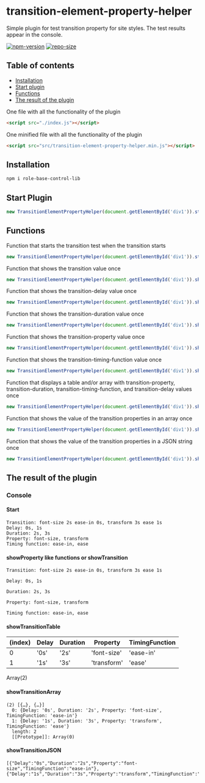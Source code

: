 # transition-element-property-helper
Simple plugin for test transition property for site styles. The test results appear in the console.

[![npm-version](https://img.shields.io/npm/v/transition-element-property-helper)](https://www.npmjs.com/package/transition-element-property-helper)
[![repo-size](https://img.shields.io/github/repo-size/AntonPluginsCreator/transition-element-property-helper)](https://github.com/AntonPluginsCreator/transition-element-property-helper)

## Table of contents
- [Installation](#installation)
- [Start plugin](#start-plugin)
- [Functions](#functions)
- [The result of the plugin](#result-plugin)



One file with all the functionality of the plugin
```html
<script src="./index.js"></script>
```

One minified file with all the functionality of the plugin
```html
<script src="src/transition-element-property-helper.min.js"></script>
```
<div id='installation'></div>

## Installation

```bash
npm i role-base-control-lib
```

<div id='start-plugin'></div>

## Start Plugin

```javascript
new TransitionElementPropertyHelper(document.getElementById('div1')).start();
```
<div id='functions'></div>

## Functions

Function that starts the transition test when the transition starts

```javascript
new TransitionElementPropertyHelper(document.getElementById('div1')).start();
```

Function that shows the transition value once

```javascript
new TransitionElementPropertyHelper(document.getElementById('div1')).showTransition();
```

Function that shows the transition-delay value once

```javascript
new TransitionElementPropertyHelper(document.getElementById('div1')).showDelay();
```

Function that shows the transition-duration value once

```javascript
new TransitionElementPropertyHelper(document.getElementById('div1')).showDuration();
```

Function that shows the transition-property value once

```javascript
new TransitionElementPropertyHelper(document.getElementById('div1')).showProperty();
```


Function that shows the transition-timing-function value once

```javascript
new TransitionElementPropertyHelper(document.getElementById('div1')).showTimingFunction();
```

Function that displays a table and/or array with transition-property,
transition-duration, transition-timing-function, and transition-delay values once

```javascript
new TransitionElementPropertyHelper(document.getElementById('div1')).showTransitionTable();
```

Function that shows the value of the transition properties in an array once

```javascript
new TransitionElementPropertyHelper(document.getElementById('div1')).showTransitionArray();
```

Function that shows the value of the transition properties in a JSON string once

```javascript
new TransitionElementPropertyHelper(document.getElementById('div1')).showTransitionJSON();
```

<div id='result-plugin'></div>

## The result of the plugin
### Console

#### Start
```
Transition: font-size 2s ease-in 0s, transform 3s ease 1s
Delay: 0s, 1s
Duration: 2s, 3s
Property: font-size, transform
Timing function: ease-in, ease
```

#### showProperty like functions or showTransition

```
Transition: font-size 2s ease-in 0s, transform 3s ease 1s
```
```
Delay: 0s, 1s
```
```
Duration: 2s, 3s
```
```
Property: font-size, transform
```
```
Timing function: ease-in, ease
```

#### showTransitionTable
| (index) | Delay | Duration | Property | TimingFunction |
| ------ | ------ | ------ | ------ | ------ |
| 0   |'0s'|'2s'|'font-size'|'ease-in'|
| 1   |'1s' |'3s'|'transform'|'ease'|

Array(2)

#### showTransitionArray
```
(2) [{…}, {…}]
  0: {Delay: '0s', Duration: '2s', Property: 'font-size', TimingFunction: 'ease-in'}
  1: {Delay: '1s', Duration: '3s', Property: 'transform', TimingFunction: 'ease'}
  length: 2
  [[Prototype]]: Array(0)
```

#### showTransitionJSON
```
[{"Delay":"0s","Duration":"2s","Property":"font-size","TimingFunction":"ease-in"},
{"Delay":"1s","Duration":"3s","Property":"transform","TimingFunction":"ease"}]
```
